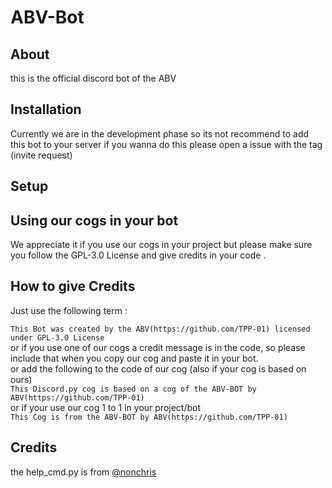 # ABV-Bot
## About  
this is the official discord bot of the ABV  
## Installation  
Currently we are in the development phase so its not recommend to add this bot to your server if you wanna do this please open a issue with the tag (invite request)
## Setup  

## Using our cogs in your bot  
We appreciate it if you use our cogs in your project but please make sure you follow the GPL-3.0 License and give credits in your code .
## How to give Credits  
Just use the following term :  

```This Bot was created by the ABV(https://github.com/TPP-01) licensed under GPL-3.0 License ```   
or if you use one of our cogs a credit message is in the code, so please include that when you copy our cog and paste it in your bot.  
or add the following to the code of our cog (also if your cog is based on ours)  
```This Discord.py cog is based on a cog of the ABV-BOT by ABV(https://github.com/TPP-01)```  
or if your use our cog 1 to 1 in your project/bot  
```This Cog is from the ABV-BOT by ABV(https://github.com/TPP-01)```  

## Credits  
the help_cmd.py is from [@nonchris](https://gist.github.com/nonchris/1c7060a14a9d94e7929aa2ef14c41bc2)
